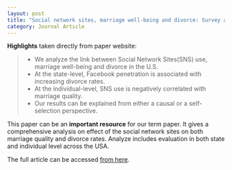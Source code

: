 ```yaml
---
layout: post
title: "Social network sites, marriage well-being and divorce: Survey and state-level evidence from the United States"
category: Journal Article
---
```


**Highlights** taken directly from paper website:

> + We analyze the link between Social Network Sites(SNS) use, marriage well-being and divorce in the U.S.
> + At the state-level, Facebook penetration is associated with increasing divorce rates.
> + At the individual-level, SNS use is negatively correlated with marriage quality.
> + Our results can be explained from either a causal or a self-selection perspective.
<!-- more -->

This paper can be an **important resource** for our term paper. It gives a comprehensive analysis on effect of the social network sites on both marriage quality and divorce rates. Analyze includes evaluation in both state and individual level across the USA.

The full article can be accessed [from here](http://www.sciencedirect.com/science/article/pii/S0747563214001563).
